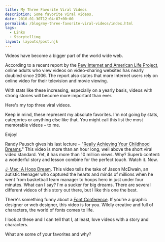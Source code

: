 ```yaml
---
title: My Three Favorite Viral Videos
description: Some favorite viral videos.
date: 2010-01-30T12:04:07+00:00
permalink: /blog/my-three-favorite-viral-videos/index.html
tags:
  - Links
  - Storytelling
layout: layouts/post.njk
---
```


Videos have become a bigger part of the world wide web.

According to a recent report by the [Pew Internet and American Life Project](http://www.pewinternet.org/Reports/2009/13--The-Audience-for-Online-VideoSharing-Sites-Shoots-Up/1-Overview/The-share-of-online-adults-who-watch-videos-on-videosharing-sites-has-nearly-doubled-since-2006.aspx?r=1), online adults who view videos on video-sharing websites has nearly doubled since 2006. The report also states that more Internet users rely on online video for their television and movie viewing.

With stats like these increasing, especially on a yearly basis, videos with strong stories will become more important than ever.

Here's my top three viral videos.

Keep in mind, these represent my absolute favorites. I'm not going by stats, categories or anything else like that. You might call this list the most memorable videos – to me.

Enjoy!

Randy Pausch gives his last lecture – "[Really Achieving Your Childhood Dreams](http://www.youtube.com/watch?v=ji5_MqicxSo)."
This video is more than an hour long, well above the short viral video standard. Yet, it has more than 10 million views. Why? Superb content: a wonderful story and lesson combine for the perfect touch. Watch it. Now.

[J-Mac: A Hoop Dream](http://www.youtube.com/watch?v=ngzyhnkT_jY).
This video tells the take of Jason McElwain, an autistic teenager who captured the hearts and minds of millions when he went from basketball team manager to hoops hero in just under four minutes. What can I say? I'm a sucker for big dreams. There are several different videos of this story out there, but I like this one the best.

There's something funny about a [Font Conference](http://www.collegehumor.com/video:1823766).
If you're a graphic designer or web designer, this video is for you. Wildly creative and full of characters, the world of fonts comes to life.

I look at these and I can tell that I, at least, love videos with a story and characters.

What are some of your favorites and why?
